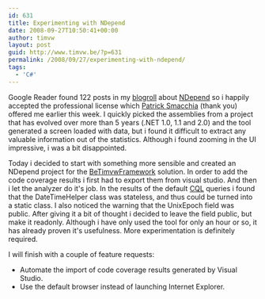 ```yaml
---
id: 631
title: Experimenting with NDepend
date: 2008-09-27T10:50:41+00:00
author: timvw
layout: post
guid: http://www.timvw.be/?p=631
permalink: /2008/09/27/experimenting-with-ndepend/
tags:
  - 'C#'
---
```

Google Reader found 122 posts in my [blogroll](http://www.timvw.be/wp-links-opml.php) about [NDepend](http://www.ndepend.com) so i happily accepted the professional license which [Patrick Smacchia](http://codebetter.com/blogs/patricksmacchia/) (thank you) offered me earlier this week. I quickly picked the assemblies from a project that has evolved over more than 5 years (.NET 1.0, 1.1 and 2.0) and the tool generated a screen loaded with data, but i found it difficult to extract any valuable information out of the statistics. Although i found zooming in the UI impressive, i was a bit disappointed.

Today i decided to start with something more sensible and created an NDepend project for the [BeTimvwFramework](http://www.codeplex.com/BeTimvwFramework) solution. In order to add the code coverage results i first had to export them from visual studio. And then i let the analyzer do it's job. In the results of the default [CQL](http://www.ndepend.com/CQL.htm) queries i found that the DateTimeHelper class was stateless, and thus could be turned into a static class. I also noticed the warning that the UnixEpoch field was public. After giving it a bit of thought i decided to leave the field public, but make it readonly. Although i have only used the tool for only an hour or so, it has already proven it's usefulness. More experimentation is definitely required.

I will finish with a couple of feature requests:

  * Automate the import of code coverage results generated by Visual Studio.
  * Use the default browser instead of launching Internet Explorer.

